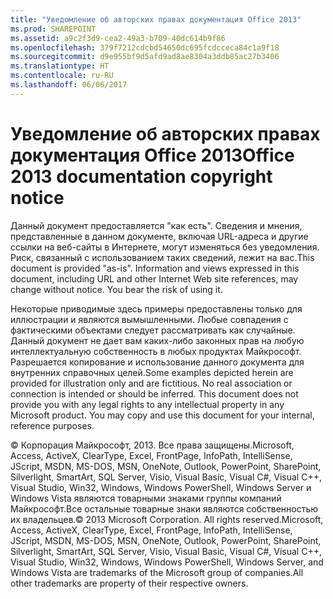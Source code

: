 ```yaml
---
title: "Уведомление об авторских правах документация Office 2013"
ms.prod: SHAREPOINT
ms.assetid: a9c2f3d9-cea2-49a3-b709-40dc614b9f86
ms.openlocfilehash: 379f7212cdcbd54650dc695fcdcceca84c1a9f18
ms.sourcegitcommit: d9e955bf9d5afd9ad8ae8304a3ddb85ac27b3406
ms.translationtype: HT
ms.contentlocale: ru-RU
ms.lasthandoff: 06/06/2017
---
```

# <a name="office-2013-documentation-copyright-notice"></a><span data-ttu-id="ab4f9-102">Уведомление об авторских правах документация Office 2013</span><span class="sxs-lookup"><span data-stu-id="ab4f9-102">Office 2013 documentation copyright notice</span></span>

<span data-ttu-id="ab4f9-p101">Данный документ предоставляется "как есть". Сведения и мнения, представленные в данном документе, включая URL-адреса и другие ссылки на веб-сайты в Интернете, могут изменяться без уведомления. Риск, связанный с использованием таких сведений, лежит на вас.</span><span class="sxs-lookup"><span data-stu-id="ab4f9-p101">This document is provided "as-is". Information and views expressed in this document, including URL and other Internet Web site references, may change without notice. You bear the risk of using it.</span></span> 
  
    
    

<span data-ttu-id="ab4f9-p102">Некоторые приводимые здесь примеры предоставлены только для иллюстрации и являются вымышленными. Любые совпадения с фактическими объектами следует рассматривать как случайные. Данный документ не дает вам каких-либо законных прав на любую интеллектуальную собственность в любых продуктах Майкрософт. Разрешается копирование и использование данного документа для внутренних справочных целей.</span><span class="sxs-lookup"><span data-stu-id="ab4f9-p102">Some examples depicted herein are provided for illustration only and are fictitious. No real association or connection is intended or should be inferred. This document does not provide you with any legal rights to any intellectual property in any Microsoft product. You may copy and use this document for your internal, reference purposes.</span></span> 
  
    
    

<span data-ttu-id="ab4f9-p103">© Корпорация Майкрософт, 2013. Все права защищены.Microsoft, Access, ActiveX, ClearType, Excel, FrontPage, InfoPath, IntelliSense, JScript, MSDN, MS-DOS, MSN, OneNote, Outlook, PowerPoint, SharePoint, Silverlight, SmartArt, SQL Server, Visio, Visual Basic, Visual C#, Visual C++, Visual Studio, Win32, Windows, Windows PowerShell, Windows Server и Windows Vista являются товарными знаками группы компаний Майкрософт.Все остальные товарные знаки являются собственностью их владельцев.</span><span class="sxs-lookup"><span data-stu-id="ab4f9-p103">© 2013 Microsoft Corporation. All rights reserved.Microsoft, Access, ActiveX, ClearType, Excel, FrontPage, InfoPath, IntelliSense, JScript, MSDN, MS-DOS, MSN, OneNote, Outlook, PowerPoint, SharePoint, Silverlight, SmartArt, SQL Server, Visio, Visual Basic, Visual C#, Visual C++, Visual Studio, Win32, Windows, Windows PowerShell, Windows Server, and Windows Vista are trademarks of the Microsoft group of companies.All other trademarks are property of their respective owners.</span></span>
